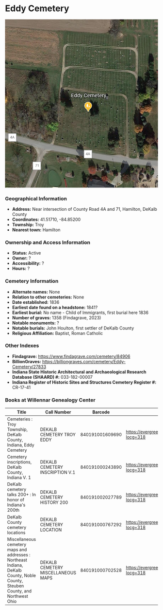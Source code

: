 # Eddy Cemetery

![Eddy Cemetery on Google Earth](https://github.com/FyoAtEPL/DeKalbCemeteries/blob/main/images/mapImages/EddyEarth.png "Eddy Cemetery on Google Earth")

### Geographical Information
- **Address:** Near intersection of County Road 4A and 71, Hamilton, DeKalb County
- **Coordinates:** 41.51710, -84.85200
- **Township:** Troy
- **Nearest town:** Hamilton

### Ownership and Access Information
- **Status:** Active
- **Owner:** ?
- **Accessibility:** ?
- **Hours:** ?

### Cemetery Information
- **Alternate names:** None
- **Relation to other cemeteries:** None
- **Date established:** 1836
- **Earliest date found on a headstone:** 1841?
- **Earliest burial:** No name - Child of Immigrants, first burial here 1836
- **Number of graves:**  1358 (Findagrave, 2023)
- **Notable monuments:** ? 
- **Notable burials:** John Houlton, first settler of DeKalb County
- **Religious Affiliation:** Baptist, Roman Catholic

### Other Indexes
- **Findagrave:** https://www.findagrave.com/cemetery/84906
- **BillionGraves:** https://billiongraves.com/cemetery/Eddy-Cemetery/27833
- **Indiana State Historic Architectural and Archaeological Research Database (SHAARD) #:** 033-182-00007
- **Indiana Register of Historic Sites and Structures Cemetery Register #:** CR-17-41


### Books at Willennar Genealogy Center
| Title | Call Number | Barcode | Evergreen Record |
| ------------ | ------------ | ------------ | ------------ |
| Cemeteries : Troy Township, DeKalb County, Indiana, Eddy Cemetery | DEKALB CEMETERY TROY EDDY | 840191001609690 | https://evergreen.lib.in.us/eg/opac/record/20712153?locg=318 |
| Cemetery inscriptions, DeKalb County, Indiana V. 1 | DEKALB CEMETERY INSCRIPTION V.1 | 840191000243890 | https://evergreen.lib.in.us/eg/opac/record/20697937?locg=318 |
| DeKalb cemetery talks 200+ : In honor of Indiana's 200th | DEKALB CEMETERY HISTORY 200 | 840191002027789 | https://evergreen.lib.in.us/eg/opac/record/20859537?locg=318 |
| DeKalb County cemetery locations | DEKALB CEMETERY LOCATION | 840191000767292 | https://evergreen.lib.in.us/eg/opac/record/20670319?locg=318 |
| Miscellaneous cemetery maps and addresses : Northeast Indiana, DeKalb County, Noble County, Steuben County, and Northwest Ohio | DEKALB CEMETERY MISCELLANEOUS MAPS | 840191000702528 | https://evergreen.lib.in.us/eg/opac/record/20673421?locg=318 |
